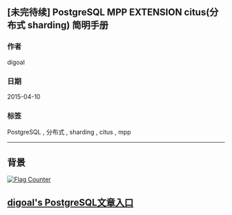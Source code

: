 ## [未完待续] PostgreSQL MPP EXTENSION citus(分布式 sharding) 简明手册 
                                                               
### 作者                                                               
digoal                                                               
                                                               
### 日期                                                               
2015-04-10                                                             
                                                               
### 标签                                                               
PostgreSQL , 分布式 , sharding , citus , mpp 
                                                               
----                                                               
                                                               
## 背景       





  
<a rel="nofollow" href="http://info.flagcounter.com/h9V1"  ><img src="http://s03.flagcounter.com/count/h9V1/bg_FFFFFF/txt_000000/border_CCCCCC/columns_2/maxflags_12/viewers_0/labels_0/pageviews_0/flags_0/"  alt="Flag Counter"  border="0"  ></a>  
  
  
  
  
## [digoal's PostgreSQL文章入口](https://github.com/digoal/blog/blob/master/README.md "22709685feb7cab07d30f30387f0a9ae")
  

